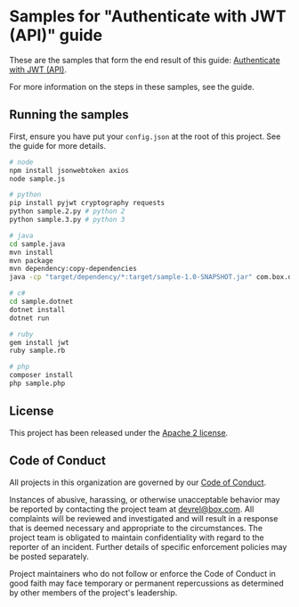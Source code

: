 # Samples for "Authenticate with JWT (API)" guide

These are the samples that form the end result of this guide: [Authenticate with JWT (API)](https://developer.box.com/v2.0/docs/construct-jwt-claim-manually).

For more information on the steps in these samples, see the guide.

## Running the samples

First, ensure you have put your `config.json` at the root of this project. See the guide for more details.

```bash
# node
npm install jsonwebtoken axios
node sample.js

# python
pip install pyjwt cryptography requests
python sample.2.py # python 2
python sample.3.py # python 3

# java
cd sample.java
mvn install
mvn package
mvn dependency:copy-dependencies
java -cp "target/dependency/*:target/sample-1.0-SNAPSHOT.jar" com.box.developer.App

# c#
cd sample.dotnet
dotnet install
dotnet run

# ruby
gem install jwt
ruby sample.rb

# php
composer install
php sample.php
```

## License

This project has been released under the [Apache 2 license](LICENSE).

## Code of Conduct

All projects in this organization are governed by our [Code of Conduct](CODE_OF_CONDUCT.md).

Instances of abusive, harassing, or otherwise unacceptable behavior may be
reported by contacting the project team at [devrel@box.com](mailto:devrel@box.com). All
complaints will be reviewed and investigated and will result in a response that
is deemed necessary and appropriate to the circumstances. The project team is
obligated to maintain confidentiality with regard to the reporter of an incident.
Further details of specific enforcement policies may be posted separately.

Project maintainers who do not follow or enforce the Code of Conduct in good
faith may face temporary or permanent repercussions as determined by other
members of the project's leadership.